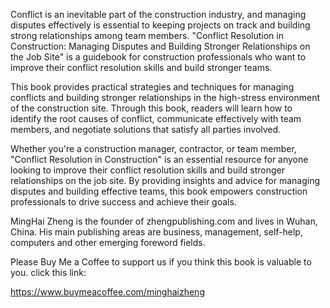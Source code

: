 
Conflict is an inevitable part of the construction industry, and managing disputes effectively is essential to keeping projects on track and building strong relationships among team members. "Conflict Resolution in Construction: Managing Disputes and Building Stronger Relationships on the Job Site" is a guidebook for construction professionals who want to improve their conflict resolution skills and build stronger teams.

This book provides practical strategies and techniques for managing conflicts and building stronger relationships in the high-stress environment of the construction site. Through this book, readers will learn how to identify the root causes of conflict, communicate effectively with team members, and negotiate solutions that satisfy all parties involved.

Whether you're a construction manager, contractor, or team member, "Conflict Resolution in Construction" is an essential resource for anyone looking to improve their conflict resolution skills and build stronger relationships on the job site. By providing insights and advice for managing disputes and building effective teams, this book empowers construction professionals to drive success and achieve their goals.

MingHai Zheng is the founder of zhengpublishing.com and lives in Wuhan, China. His main publishing areas are business, management, self-help, computers and other emerging foreword fields.

Please Buy Me a Coffee to support us if you think this book is valuable to you. click this link:

https://www.buymeacoffee.com/minghaizheng
